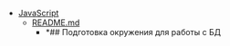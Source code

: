 - <a href = "E:\Node_projects\Node_Way\Education\Timur_Video_Node.js\part_24\Databases-master\JavaScript\cat.JavaScript\dir.JavaScript.md">JavaScript</a>
    - <a href = "E:\Node_projects\Node_Way\Education\Timur_Video_Node.js\part_24\Databases-master\JavaScript\README.md">README.md</a>
        - *## Подготовка окружения для работы с БД
